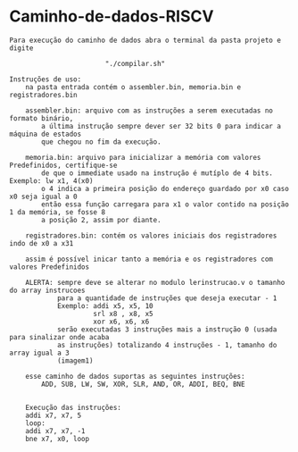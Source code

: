 # Caminho-de-dados-RISCV

    Para execução do caminho de dados abra o terminal da pasta projeto e digite 
        
                            "./compilar.sh"
    
    Instruções de uso:
        na pasta entrada contém o assembler.bin, memoria.bin e registradores.bin

        assembler.bin: arquivo com as instruções a serem executadas no formato binário,
            a última instrução sempre dever ser 32 bits 0 para indicar a máquina de estados
            que chegou no fim da execução.
        
        memoria.bin: arquivo para inicializar a memória com valores Predefinidos, certifique-se 
            de que o immediate usado na instrução é mutíplo de 4 bits. Exemplo: lw x1, 4(x0)
            o 4 indica a primeira posição do endereço guardado por x0 caso x0 seja igual a 0
            então essa função carregara para x1 o valor contido na posição 1 da memória, se fosse 8 
            a posição 2, assim por diante.

        registradores.bin: contém os valores iniciais dos registradores indo de x0 a x31

        assim é possível inicar tanto a memória e os registradores com valores Predefinidos

        ALERTA: sempre deve se alterar no modulo lerinstrucao.v o tamanho do array instrucoes 
                para a quantidade de instruções que deseja executar - 1
                Exemplo: addi x5, x5, 10
                         srl x8 , x8, x5
                         xor x6, x6, x6
                serão executadas 3 instruções mais a instrução 0 (usada para sinalizar onde acaba 
                as instruções) totalizando 4 instruções - 1, tamanho do array igual a 3 
                (imagem1)

        esse caminho de dados suportas as seguintes instruções:
            ADD, SUB, LW, SW, XOR, SLR, AND, OR, ADDI, BEQ, BNE


        Execução das instruções:
        addi x7, x7, 5
        loop:
        addi x7, x7, -1
        bne x7, x0, loop 


